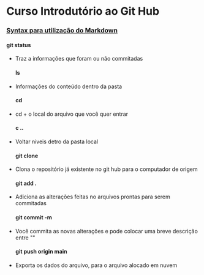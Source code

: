 # Curso Introdutório ao Git Hub


###  [Syntax para utilização do Markdown](https://www.markdownguide.org/basic-syntax/#headings)

####       git status 

- Traz a informações que foram ou não commitadas

  #### ls

- Informações do conteúdo dentro da pasta

  #### cd

- cd + o local do arquivo que você quer entrar

  #### c ..

- Voltar niveis detro da pasta local

  #### git clone

- Clona o repositório já existente no git hub para o computador de origem

  #### git add .

- Adiciona as alterações feitas no arquivos prontas para serem commitadas

   #### git commit -m

- Você commita as novas alterações e pode colocar uma breve descrição entre ""

  #### git push origin main

- Exporta os dados do arquivo, para o arquivo alocado em nuvem

